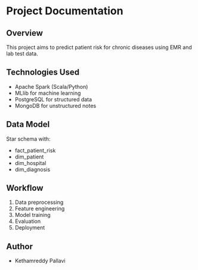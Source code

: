 # Project Documentation

## Overview
This project aims to predict patient risk for chronic diseases using EMR and lab test data.

## Technologies Used
- Apache Spark (Scala/Python)
- MLlib for machine learning
- PostgreSQL for structured data
- MongoDB for unstructured notes

## Data Model
Star schema with:
- fact_patient_risk
- dim_patient
- dim_hospital
- dim_diagnosis

## Workflow
1. Data preprocessing
2. Feature engineering
3. Model training
4. Evaluation
5. Deployment

## Author
- Kethamreddy Pallavi
